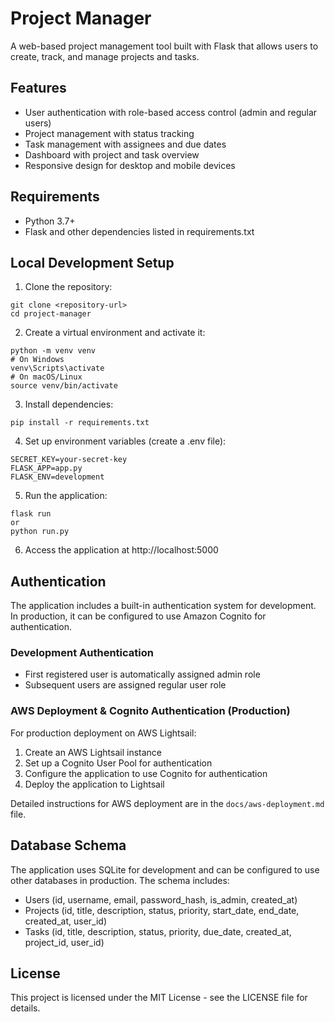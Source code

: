# Project Manager

A web-based project management tool built with Flask that allows users to create, track, and manage projects and tasks.

## Features

- User authentication with role-based access control (admin and regular users)
- Project management with status tracking
- Task management with assignees and due dates
- Dashboard with project and task overview
- Responsive design for desktop and mobile devices

## Requirements

- Python 3.7+
- Flask and other dependencies listed in requirements.txt

## Local Development Setup

1. Clone the repository:
```
git clone <repository-url>
cd project-manager
```

2. Create a virtual environment and activate it:
```
python -m venv venv
# On Windows
venv\Scripts\activate
# On macOS/Linux
source venv/bin/activate
```

3. Install dependencies:
```
pip install -r requirements.txt
```

4. Set up environment variables (create a .env file):
```
SECRET_KEY=your-secret-key
FLASK_APP=app.py
FLASK_ENV=development
```

5. Run the application:
```
flask run
or
python run.py
```

6. Access the application at http://localhost:5000

## Authentication

The application includes a built-in authentication system for development. In production, it can be configured to use Amazon Cognito for authentication.

### Development Authentication

- First registered user is automatically assigned admin role
- Subsequent users are assigned regular user role

### AWS Deployment & Cognito Authentication (Production)

For production deployment on AWS Lightsail:

1. Create an AWS Lightsail instance
2. Set up a Cognito User Pool for authentication
3. Configure the application to use Cognito for authentication
4. Deploy the application to Lightsail

Detailed instructions for AWS deployment are in the `docs/aws-deployment.md` file.

## Database Schema

The application uses SQLite for development and can be configured to use other databases in production. The schema includes:

- Users (id, username, email, password_hash, is_admin, created_at)
- Projects (id, title, description, status, priority, start_date, end_date, created_at, user_id)
- Tasks (id, title, description, status, priority, due_date, created_at, project_id, user_id)

## License

This project is licensed under the MIT License - see the LICENSE file for details. 